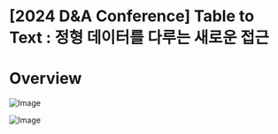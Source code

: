 # [2024 D&amp;A Conference] Table to Text : 정형 데이터를 다루는 새로운 접근
# Overview
![Image](https://github.com/user-attachments/assets/64a31d85-51a9-4e09-826c-d195c3ecb347)

![Image](https://github.com/user-attachments/assets/99e4f68d-f801-4c12-ba97-5f08628a809c)
